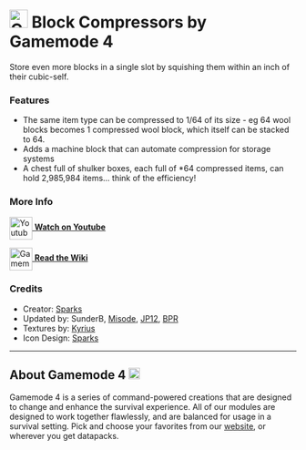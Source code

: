 # <img src="https://raw.githubusercontent.com/Gamemode4Dev/GM4_Datapacks/master/base/images/gm4_logo.png" alt="GM4 Logo" width="32" /> Block Compressors by Gamemode 4<!--$pmc:delete-->

Store even more blocks in a single slot by squishing them within an inch of their cubic-self.<!--$pmc:headerSize-->

### Features
- The same item type can be compressed to 1/64 of its size - eg 64 wool blocks becomes 1 compressed wool block, which itself can be stacked to 64.
- Adds a machine block that can automate compression for storage systems 
- A chest full of shulker boxes, each full of *64 compressed items, can hold 2,985,984 items... think of the efficiency!

### More Info
[<img src="https://raw.githubusercontent.com/Gamemode4Dev/GM4_Datapacks/master/base/images/youtube_logo.png" alt="Youtube Logo" width="40" align="center"/> **Watch on Youtube**](https://www.youtube.com/watch?v=sdrTJYjL8C0)

[<img src="https://raw.githubusercontent.com/Gamemode4Dev/GM4_Datapacks/master/base/images/gm4_wiki_logo.png" alt="Gamemode 4 Wiki Logo" width="40" align="center"/> **Read the Wiki**](https://wiki.gm4.co/wiki/Block_Compressors)

### Credits
- Creator: [Sparks](https://bsky.app/profile/selcouthsparks.bsky.social)
- Updated by: SunderB, [Misode](https://bsky.app/profile/misode.dev), [JP12](https://github.com/jpeterik12), [BPR](https://bsky.app/profile/bpr02.com)
- Textures by: [Kyrius](https://bsky.app/profile/kyriuspixels.bsky.social)
- Icon Design: [Sparks](https://bsky.app/profile/selcouthsparks.bsky.social)

---
## About Gamemode 4 <img src="https://raw.githubusercontent.com/Gamemode4Dev/GM4_Datapacks/master/base/images/gm4_logo.png" alt="Gamemode 4 Logo" width="20"/>
Gamemode 4 is a series of command-powered creations that are designed to change and enhance the survival experience. All of our modules are designed to work together flawlessly, and are balanced for usage in a survival setting. Pick and choose your favorites from our [website](https://gm4.co), or wherever you get datapacks.